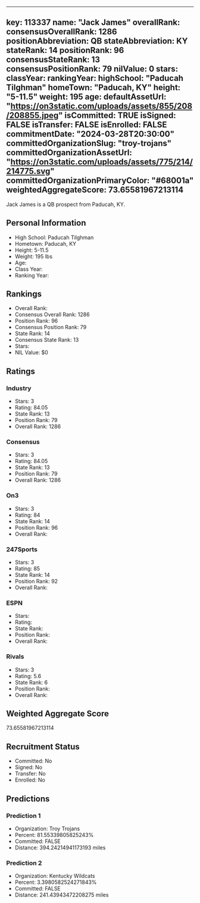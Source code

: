 ---
  key: 113337
  name: "Jack James"
  overallRank: 
  consensusOverallRank: 1286
  positionAbbreviation: QB
  stateAbbreviation: KY
  stateRank: 14
  positionRank: 96
  consensusStateRank: 13
  consensusPositionRank: 79
  nilValue: 0
  stars: 
  classYear: 
  rankingYear: 
  highSchool: "Paducah Tilghman"
  homeTown: "Paducah, KY"
  height: "5-11.5"
  weight: 195
  age: 
  defaultAssetUrl: "https://on3static.com/uploads/assets/855/208/208855.jpeg"
  isCommitted: TRUE
  isSigned: FALSE
  isTransfer: FALSE
  isEnrolled: FALSE
  commitmentDate: "2024-03-28T20:30:00"
  committedOrganizationSlug: "troy-trojans"
  committedOrganizationAssetUrl: "https://on3static.com/uploads/assets/775/214/214775.svg"
  committedOrganizationPrimaryColor: "#68001a"
  weightedAggregateScore: 73.65581967213114
  ---
  
  Jack James is a QB prospect from Paducah, KY.
  
  ## Personal Information
  - High School: Paducah Tilghman
  - Hometown: Paducah, KY
  - Height: 5-11.5
  - Weight: 195 lbs
  - Age: 
  - Class Year: 
  - Ranking Year: 
  
  ## Rankings
  - Overall Rank: 
  - Consensus Overall Rank: 1286
  - Position Rank: 96
  - Consensus Position Rank: 79
  - State Rank: 14
  - Consensus State Rank: 13
  - Stars: 
  - NIL Value: $0
  
  ## Ratings
  
  ### Industry
  - Stars: 3
  - Rating: 84.05
  - State Rank: 13
  - Position Rank: 79
  - Overall Rank: 1286
  
  ### Consensus
  - Stars: 3
  - Rating: 84.05
  - State Rank: 13
  - Position Rank: 79
  - Overall Rank: 1286
  
  ### On3
  - Stars: 3
  - Rating: 84
  - State Rank: 14
  - Position Rank: 96
  - Overall Rank: 
  
  ### 247Sports
  - Stars: 3
  - Rating: 85
  - State Rank: 14
  - Position Rank: 92
  - Overall Rank: 
  
  ### ESPN
  - Stars: 
  - Rating: 
  - State Rank: 
  - Position Rank: 
  - Overall Rank: 
  
  ### Rivals
  - Stars: 3
  - Rating: 5.6
  - State Rank: 6
  - Position Rank: 
  - Overall Rank: 
  
  ## Weighted Aggregate Score
  73.65581967213114
  
  ## Recruitment Status
  - Committed: No
  - Signed: No
  - Transfer: No
  - Enrolled: No
  
  
  
  ## Predictions
  
  ### Prediction 1
  - Organization: Troy Trojans
  - Percent: 81.55339805825243%
  - Committed: FALSE
  - Distance: 394.24214941173193 miles
  
  ### Prediction 2
  - Organization: Kentucky Wildcats
  - Percent: 3.3980582524271843%
  - Committed: FALSE
  - Distance: 241.43943472208275 miles
  